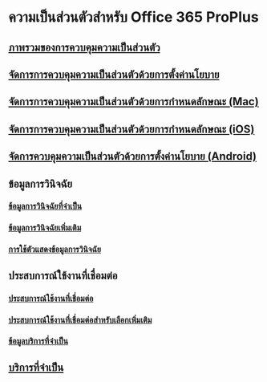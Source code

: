 # ความเป็นส่วนตัวสำหรับ Office 365 ProPlus
## [ภาพรวมของการควบคุมความเป็นส่วนตัว](overview-privacy-controls.md)
## [จัดการการควบคุมความเป็นส่วนตัวด้วยการตั้งค่านโยบาย](manage-privacy-controls.md)
## [จัดการการควบคุมความเป็นส่วนตัวด้วยการกำหนดลักษณะ (Mac)](mac-privacy-preferences.md)
## [จัดการการควบคุมความเป็นส่วนตัวด้วยการกำหนดลักษณะ (iOS)](ios-privacy-preferences.md)
## [จัดการควบคุมความเป็นส่วนตัวด้วยการตั้งค่านโยบาย (Android)](android-privacy-controls.md)

## ข้อมูลการวินิจฉัย
### [ข้อมูลการวินิจฉัยที่จำเป็น](required-diagnostic-data.md)
### [ข้อมูลการวินิจฉัยเพิ่มเติม](optional-diagnostic-data.md)
### [การใช้ตัวแสดงข้อมูลการวินิจฉัย](https://support.office.com/article/cf761ce9-d805-4c60-a339-4e07f3182855)

## ประสบการณ์ใช้งานที่เชื่อมต่อ
### [ประสบการณ์ใช้งานที่เชื่อมต่อ](connected-experiences.md)
### [ประสบการณ์ใช้งานที่เชื่อมต่อสำหรับเลือกเพิ่มเติม](optional-connected-experiences.md)
### [ข้อมูลบริการที่จำเป็น](required-service-data.md)

## [บริการที่จำเป็น](essential-services.md)